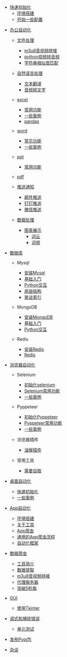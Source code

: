 * [快速初始化](快速初始化/readme.md)
  * [环境搭建](快速初始化/installer.md)
  * [开始一些配置](快速初始化/configure.md)
  
[comment]: <> (* [自动化软件]&#40;软件/readme.md&#41;)

[comment]: <> (  * [阿里RPA]&#40;软件/阿里RPA/阿里RPA.md&#41;)

[comment]: <> (  * [影刀RPA]&#40;软件/影刀RPA/readme.md&#41;)

[comment]: <> (    * [自动提报]&#40;软件/影刀RPA/天猫后台自动提报/天猫后台自动化提报操作文档.md&#41;)

  
* [办公自动化](办公自动化/readme.md)
  
  * [文件处理](办公自动化/文件处理/readme.md)
    * [m3u8音视频拼接](办公自动化/文件处理/m3u8音视频拼接.md)
    * [python视频转音频](办公自动化/文件处理/python视频转音频.md)
    * [字符串相似度匹配](办公自动化/文件处理/字符串相似度匹配.md)
    
  * [自然语言处理](办公自动化/自然语言处理/readme.md)
    * [文本翻译](办公自动化/自然语言处理/文本翻译.md)
    * [音频转文字](办公自动化/自然语言处理/音频转文字.md)
    
  * [excel](办公自动化/excel/readme.md)
    * [常用功能](办公自动化/excel/常用功能.md)
    * [一些案例](办公自动化/excel/一些案例.md)
    * [pandas](办公自动化/excel/pandas.md)
  
  * [word](办公自动化/word/readme.md)
    * [常见功能](办公自动化/word/常用功能.md)
    * [一些案例](办公自动化/word/一些案例.md)
    
  * [ppt](办公自动化/ppt/readme.md)
    * [常用功能](办公自动化/ppt/常用功能.md)
  
  * [pdf](办公自动化/pdf/readme.md)


  * [推送通知](办公自动化/email/readme.md)
    * [邮件推送](办公自动化/email/邮件推送.md)
    * [钉钉推送](办公自动化/email/钉钉推送.md)
    * [微信推送](办公自动化/email/微信推送.md)

    
  * [数据处理](办公自动化/数据处理/readme.md)
    * [图表展示](办公自动化/数据处理/图表展示/readme.md)
      * [词云](办公自动化/数据处理/图表展示/词云.md)
      * [词频](办公自动化/数据处理/图表展示/词频.md)
  
* [数据库](数据库/readme.md)
    * Mysql
      * [安装Mysql](数据库/Mysql/安装Mysql.md)
      * [基础入门](数据库/Mysql/Mysql.md)
      * [Python交互](数据库/Mysql/Python-Mysql.md)
      * [底层结构](数据库/Mysql/底层结构.md)
      * [笑谈索引](数据库/Mysql/笑谈索引.md)
    * MongoDB
      * [安装MongoDB](数据库/MongoDB/安装MongoDB.md)
      * [基础入门](数据库/MongoDB/MongoDB.md)
      * [Python交互](数据库/MongoDB/Python-MongoDB.md)
        
    * Redis
      * [安装Redis](数据库/Redis/安装Redis.md)
      * [Redis](数据库/Redis/Redis.md)

* [浏览器自动化](浏览器自动化/readme.md)
  * Selenium
    * [初始化selenium](浏览器自动化/selenium/初始化selenium.md)
    * [Selenium常用功能](浏览器自动化/selenium/selenium常用功能.md)
    * [一些案例](浏览器自动化/selenium/一些案例.md)
    
  * Pyppeteer
    * [初始化Pyppeteer](浏览器自动化/pyppeteer/初始化pyppeteer.md)
    * [Pyppeteer常用功能](浏览器自动化/pyppeteer/pyppeteer常用功能.md)
    * [一些案例](浏览器自动化/pyppeteer/一些案例.md)
      
  * 浏览器插件
    * [油猴插件](浏览器自动化/油猴插件/readme.md)
    
  * 常用工具
    * [需要自取](浏览器自动化/常用工具/readme.md)
  
* [桌面自动化](桌面自动化/readme.md)
  * [快速初始化](桌面自动化/快速初始化.md)
  * [一些案例](桌面自动化/一些案例.md)
    
* [App自动化](App自动化/readme.md)
  * [环境搭建](App自动化/环境搭建/readme.md)
  * [关于工具](App自动化/抓包配置/readme.md)
  * [App爬虫](App自动化/App爬虫/我是如何开发App爬虫的.md)
  * [通用的App爬虫流程](App自动化/App爬虫/通用的App爬虫流程.md)
  * [自动化框架](App自动化/自动化框架/Appium/xhs.md)

* [数据爬虫](爬虫/readme.md)
  * [工具简介](爬虫/工具简介.md)
  * [数据提取](爬虫/数据提取.md)
  * [m3u8音视频拼接](爬虫/m3u8音视频拼接.md)
  * [代理服务器](爬虫/代理服务器.md)
  * [攻破5秒盾](爬虫/攻破5秒盾.md)
    
* [GUI](GUI/readme.md)
    * [使用Tkinter](GUI/tk_数据库交互查询界面.md)

* [调式和捕捉错误](调式和捕捉错误/readme.md)
    * [单元测试](调式和捕捉错误/dostest.md)
    

* [发布Pypi包](Pypi包发布/readme.md)

* [杂谈](杂谈/可视化工具及安装.md)